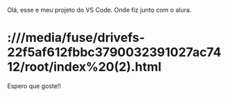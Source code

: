 Olá, esse e meu projeto do VS Code. Onde fiz junto com o alura.

# :///media/fuse/drivefs-22f5af612fbbc3790032391027ac7412/root/index%20(2).html

Espero que goste!!
